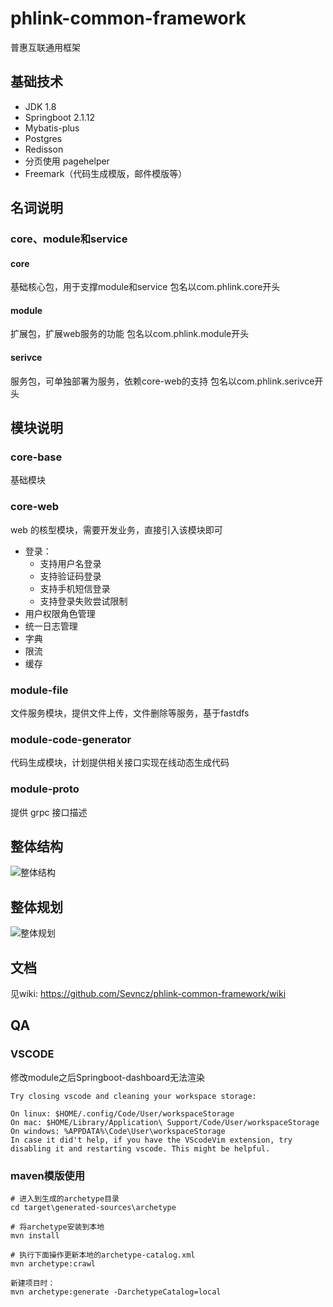 # phlink-common-framework
普惠互联通用框架

## 基础技术
- JDK 1.8
- Springboot 2.1.12
- Mybatis-plus
- Postgres
- Redisson
- 分页使用 pagehelper
- Freemark（代码生成模版，邮件模版等）

## 名词说明
### core、module和service
#### core
基础核心包，用于支撑module和service
包名以com.phlink.core开头
#### module
扩展包，扩展web服务的功能
包名以com.phlink.module开头
#### serivce
服务包，可单独部署为服务，依赖core-web的支持
包名以com.phlink.serivce开头
 
## 模块说明
### core-base
基础模块
### core-web
web 的核型模块，需要开发业务，直接引入该模块即可
- 登录：
    - 支持用户名登录
    - 支持验证码登录
    - 支持手机短信登录
    - 支持登录失败尝试限制 
- 用户权限角色管理
- 统一日志管理
- 字典
- 限流
- 缓存
### module-file
文件服务模块，提供文件上传，文件删除等服务，基于fastdfs
### module-code-generator
代码生成模块，计划提供相关接口实现在线动态生成代码
### module-proto
提供 grpc 接口描述

## 整体结构
![整体结构](http://ww1.sinaimg.cn/large/7bc111b9ly1gd6astegf9j21e60nyjuj.jpg)

## 整体规划
![整体规划](http://ww1.sinaimg.cn/large/7bc111b9ly1gd6at6ecdtj21e80kltbb.jpg)

## 文档
见wiki: https://github.com/Sevncz/phlink-common-framework/wiki


## QA
### VSCODE
修改module之后Springboot-dashboard无法渲染
```
Try closing vscode and cleaning your workspace storage:

On linux: $HOME/.config/Code/User/workspaceStorage
On mac: $HOME/Library/Application\ Support/Code/User/workspaceStorage
On windows: %APPDATA%\Code\User\workspaceStorage
In case it did't help, if you have the VScodeVim extension, try disabling it and restarting vscode. This might be helpful.

```

### maven模版使用
```
# 进入到生成的archetype目录
cd target\generated-sources\archetype

# 将archetype安装到本地
mvn install

# 执行下面操作更新本地的archetype-catalog.xml
mvn archetype:crawl

新建项目时：
mvn archetype:generate -DarchetypeCatalog=local 
```
